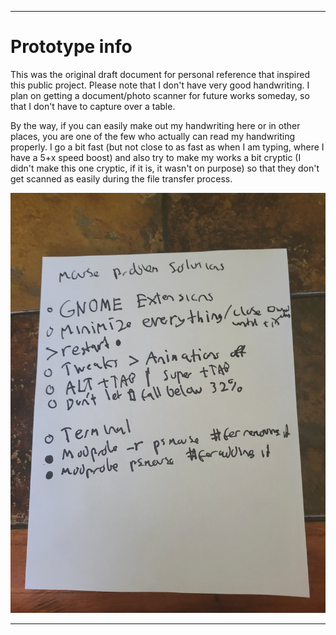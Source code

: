 
***

# Prototype info

This was the original draft document for personal reference that inspired this public project. Please note that I don't have very good handwriting. I plan on getting a document/photo scanner for future works someday, so that I don't have to capture over a table.

By the way, if you can easily make out my handwriting here or in other places, you are one of the few who actually can read my handwriting properly. I go a bit fast (but not close to as fast as when I am typing, where I have a 5+x speed boost) and also try to make my works a bit cryptic (I didn't make this one cryptic, if it is, it wasn't on purpose) so that they don't get scanned as easily during the file transfer process.

![Image, bottom of page, portrait view](/Docs/Paperwork/Prototype/20210426_141851.jpg)

***
